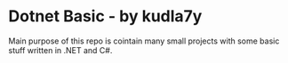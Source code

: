 # Dotnet Basic - by kudla7y

Main purpose of this repo is cointain many small projects with some basic stuff written in .NET and C#.
